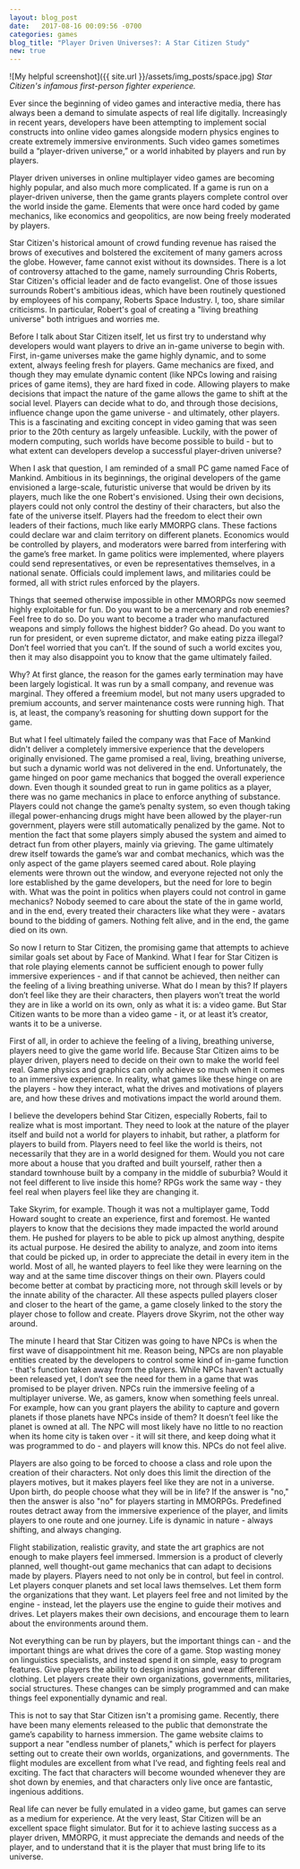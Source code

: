 ```yaml
---
layout: blog_post
date:   2017-08-16 00:09:56 -0700
categories: games
blog_title: "Player Driven Universes?: A Star Citizen Study"
new: true
---
```


![My helpful screenshot]({{ site.url }}/assets/img_posts/space.jpg)
*Star Citizen's infamous first-person fighter experience.*

Ever since the beginning of video games and interactive media, there has always been a demand to simulate aspects of real life digitally. Increasingly in recent years, developers have been attempting to implement social constructs into online video games alongside modern physics engines to create extremely immersive environments. Such video games sometimes build a “player-driven universe,” or a world inhabited by players and run by players.

Player driven universes in online multiplayer video games are becoming highly popular, and also much more complicated. If a game is run on a player-driven universe, then the game grants players complete control over the world inside the game. Elements that were once hard coded by game mechanics, like economics and geopolitics, are now being freely moderated by players. 

Star Citizen's historical amount of crowd funding revenue has raised the brows of executives and bolstered the excitement of many gamers across the globe. However, fame cannot exist without its downsides. There is a lot of controversy attached to the game, namely surrounding Chris Roberts, Star Citizen's official leader and de facto evangelist. One of those issues surrounds Robert's ambitious ideas, which have been routinely questioned by employees of his company, Roberts Space Industry. I, too, share similar criticisms. In particular, Robert's goal of creating a "living breathing universe" both intrigues and worries me.

Before I talk about Star Citizen itself, let us first try to understand why developers would want players to drive an in-game universe to begin with. First, in-game universes make the game highly dynamic, and to some extent, always feeling fresh for players. Game mechanics are fixed, and though they may emulate dynamic content (like NPCs lowing and raising prices of game items), they are hard fixed in code. Allowing players to make decisions that impact the nature of the game allows the game to shift at the social level. Players can decide what to do, and through those decisions, influence change upon the game universe - and ultimately, other players. This is a fascinating and exciting concept in video gaming that was seen prior to the 20th century as largely unfeasible. Luckily, with the power of modern computing, such worlds have become possible to build - but to what extent can developers develop a successful player-driven universe?

When I ask that question, I am reminded of a small PC game named Face of Mankind. Ambitious in its beginnings, the original developers of the game envisioned a large-scale, futuristic universe that would be driven by its players, much like the one Robert's envisioned. Using their own decisions, players could not only control the destiny of their characters, but also the fate of the universe itself. Players had the freedom to elect their own leaders of their factions, much like early MMORPG clans. These factions could declare war and claim territory on different planets. Economics would be controlled by players, and moderators were barred from interfering with the game’s free market. In game politics were implemented, where players could send representatives, or even be representatives themselves, in a national senate. Officials could implement laws, and militaries could be formed, all with strict rules enforced by the players. 

Things that seemed otherwise impossible in other MMORPGs now seemed highly exploitable for fun. Do you want to be a mercenary and rob enemies? Feel free to do so. Do you want to become a trader who manufactured weapons and simply follows the highest bidder? Go ahead. Do you want to run for president, or even supreme dictator, and make eating pizza illegal? Don’t feel worried that you can’t. If the sound of such a world excites you, then it may also disappoint you to know that the game ultimately failed.

Why? At first glance, the reason for the games early termination may have been largely logistical. It was run by a small company, and revenue was marginal. They offered a freemium model, but not many users upgraded to premium accounts, and server maintenance costs were running high. That is, at least, the company’s reasoning for shutting down support for the game.

But what I feel ultimately failed the company was that Face of Mankind didn't deliver a completely immersive experience that the developers originally envisioned. The game promised a real, living, breathing universe, but such a dynamic world was not delivered in the end. Unfortunately, the game hinged on poor game mechanics that bogged the overall experience down. Even though it sounded great to run in game politics as a player, there was no game mechanics in place to enforce anything of substance. Players could not change the game’s penalty system, so even though taking illegal power-enhancing drugs might have been allowed by the player-run government, players were still automatically penalized by the game. Not to mention the fact that some players simply abused the system and aimed to detract fun from other players, mainly via grieving. The game ultimately drew itself towards the game’s war and combat mechanics, which was the only aspect of the game players seemed cared about. Role playing elements were thrown out the window, and everyone rejected not only the lore established by the game developers, but the need for lore to begin with. What was the point in politics when players could not control in game mechanics? Nobody seemed to care about the state of the in game world, and in the end, every treated their characters like what they were - avatars bound to the bidding of gamers. Nothing felt alive, and in the end, the game died on its own.

So now I return to Star Citizen, the promising game that attempts to achieve similar goals set about by Face of Mankind. What I fear for Star Citizen is that role playing elements cannot be sufficient enough to power fully immersive experiences - and if that cannot be achieved, then neither can the feeling of a living breathing universe. What do I mean by this? If players don’t feel like they are their characters, then players won’t treat the world they are in like a world on its own, only as what it is: a video game. But Star Citizen wants to be more than a video game - it, or at least it’s creator, wants it to be a universe.

First of all, in order to achieve the feeling of a living, breathing universe, players need to give the game world life. Because Star Citizen aims to be player driven, players need to decide on their own to make the world feel real. Game physics and graphics can only achieve so much when it comes to an immersive experience. In reality, what games like these hinge on are the players - how they interact, what the drives and motivations of players are, and how these drives and motivations impact the world around them.

I believe the developers behind Star Citizen, especially Roberts, fail to realize what is most important. They need to look at the nature of the player itself and build not a world for players to inhabit, but rather, a platform for players to build from. Players need to feel like the world is theirs, not necessarily that they are in a world designed for them. Would you not care more about a house that you drafted and built yourself, rather then a standard townhouse built by a company in the middle of suburbia? Would it not feel different to live inside this home? RPGs work the same way - they feel real when players feel like they are changing it.

Take Skyrim, for example. Though it was not a multiplayer game, Todd Howard sought to create an experience, first and foremost. He wanted players to know that the decisions they made impacted the world around them. He pushed for players to be able to pick up almost anything, despite its actual purpose. He desired the ability to analyze, and zoom into items that could be picked up, in order to appreciate the detail in every item in the world. Most of all, he wanted players to feel like they were learning on the way and at the same time discover things on their own. Players could become better at combat by practicing more, not through skill levels or by the innate ability of the character. All these aspects pulled players closer and closer to the heart of the game, a game closely linked to the story the player chose to follow and create. Players drove Skyrim, not the other way around.

The minute I heard that Star Citizen was going to have NPCs is when the first wave of disappointment hit me. Reason being, NPCs are non playable entities created by the developers to control some kind of in-game function - that's function taken away from the players. While NPCs haven’t actually been released yet, I don’t see the need for them in a game that was promised to be player driven. NPCs ruin the immersive feeling of a multiplayer universe. We, as gamers, know when something feels unreal. For example, how can you grant players the ability to capture and govern planets if those planets have NPCs inside of them? It doesn’t feel like the planet is owned at all. The NPC will most likely have no little to no reaction when its home city is taken over - it will sit there, and keep doing what it was programmed to do - and players will know this. NPCs do not feel alive.

Players are also going to be forced to choose a class and role upon the creation of their characters. Not only does this limit the direction of the players motives, but it makes players feel like they are not in a universe. Upon birth, do people choose what they will be in life? If the answer is "no," then the answer is also "no" for players starting in MMORPGs. Predefined routes detract away from the immersive experience of the player, and limits players to one route and one journey. Life is dynamic in nature - always shifting, and always changing.

Flight stabilization, realistic gravity, and state the art graphics are not enough to make players feel immersed. Immersion is a product of cleverly planned, well thought-out game mechanics that can adapt to decisions made by players. Players need to not only be in control, but feel in control. Let players conquer planets and set local laws themselves. Let them form the organizations that they want. Let players feel free and not limited by the engine - instead, let the players use the engine to guide their motives and drives. Let players makes their own decisions, and encourage them to learn about the environments around them. 

Not everything can be run by players, but the important things can - and the important things are what drives the core of a game. Stop wasting money on linguistics specialists, and instead spend it on simple, easy to program features. Give players the ability to design insignias and wear different clothing. Let players create their own organizations, governments, militaries, social structures. These changes can be simply programmed and can make things feel exponentially dynamic and real.

This is not to say that Star Citizen isn't a promising game. Recently, there have been many elements released to the public that demonstrate the game’s capability to harness immersion. The game website claims to support a near "endless number of planets," which is perfect for players setting out to create their own worlds, organizations, and governments. The flight modules are excellent from what I’ve read, and fighting feels real and exciting. The fact that characters will become wounded whenever they are shot down by enemies, and that characters only live once are fantastic, ingenious additions.

Real life can never be fully emulated in a video game, but games can serve as a medium for experience. At the very least, Star Citizen will be an excellent space flight simulator. But for it to achieve lasting success as a player driven, MMORPG, it must appreciate the demands and needs of the player, and to understand that it is the player that must bring life to its universe.